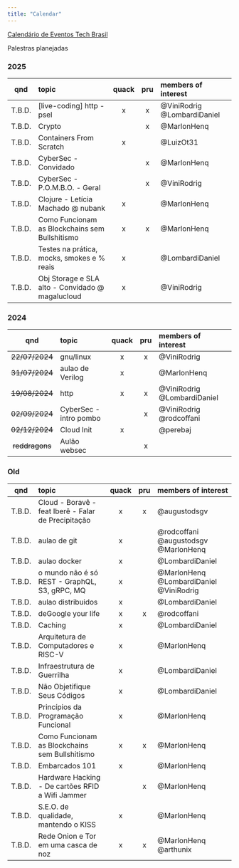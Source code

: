 ```yaml
---
title: "Calendar"
---
```


[Calendário de Eventos Tech Brasil](https://github.com/Abacatinhos/eventos-tech-brasil)

Palestras planejadas

### 2025

|  qnd   | topic                                            | quack | pru | members of interest         |
| :----: | :----------------------------------------------- | :---: | :-: | :-------------------------- |
| T.B.D. | [live-coding] http - psel                        |   x   |  x  | @ViniRodrig @LombardiDaniel |
| T.B.D. | Crypto                                           |       |  x  | @MarlonHenq                 |
| T.B.D. | Containers From Scratch                          |   x   |     | @LuizOt31                   |
| T.B.D. | CyberSec - Convidado                             |       |  x  | @MarlonHenq                 |
| T.B.D. | CyberSec - P.O.M.B.O. - Geral                    |       |  x  | @ViniRodrig                 |
| T.B.D. | Clojure - Letícia Machado @ nubank               |   x   |     | @MarlonHenq                 |
| T.B.D. | Como Funcionam as Blockchains sem Bullshitismo   |   x   |  x  | @MarlonHenq                 |
| T.B.D. | Testes na prática, mocks, smokes e % reais       |   x   |     | @LombardiDaniel             |
| T.B.D. | Obj Storage e SLA alto - Convidado @ magalucloud |   x   |     | @ViniRodrig                 |

### 2024

|      qnd       | topic                  | quack | pru | members of interest         |
| :------------: | :--------------------- | :---: | :-: | :-------------------------- |
| ~~22/07/2024~~ | gnu/linux              |   x   |  x  | @ViniRodrig                 |
| ~~31/07/2024~~ | aulao de Verilog       |   x   |     | @MarlonHenq                 |
| ~~19/08/2024~~ | http                   |   x   |  x  | @ViniRodrig @LombardiDaniel |
| ~~02/09/2024~~ | CyberSec - intro pombo |       |  x  | @ViniRodrig @rodcoffani     |
| ~~02/12/2024~~ | Cloud Init             |   x   |     | @perebaj                    |
| ~~reddragons~~ | Aulão websec           |       |  x  |                             |

### Old

|  qnd   | topic                                               | quack | pru | members of interest                     |
| :----: | :-------------------------------------------------- | :---: | :-: | :-------------------------------------- |
| T.B.D. | Cloud - Boravê - feat Iberê - Falar de Precipitação |   x   |  x  | @augustodsgv                            |
| T.B.D. | aulao de git                                        |   x   |     | @rodcoffani @augustodsgv @MarlonHenq    |
| T.B.D. | aulao docker                                        |   x   |     | @LombardiDaniel                         |
| T.B.D. | o mundo não é só REST - GraphQL, S3, gRPC, MQ       |   x   |     | @MarlonHenq @LombardiDaniel @ViniRodrig |
| T.B.D. | aulao distribuidos                                  |   x   |     | @LombardiDaniel                         |
| T.B.D. | deGoogle your life                                  |   x   |  x  | @rodcoffani                             |
| T.B.D. | Caching                                             |   x   |     | @LombardiDaniel                         |
| T.B.D. | Arquitetura de Computadores e RISC-V                |   x   |     | @MarlonHenq                             |
| T.B.D. | Infraestrutura de Guerrilha                         |   x   |     | @LombardiDaniel                         |
| T.B.D. | Não Objetifique Seus Códigos                        |   x   |     | @LombardiDaniel                         |
| T.B.D. | Princípios da Programação Funcional                 |   x   |     | @MarlonHenq                             |
| T.B.D. | Como Funcionam as Blockchains sem Bullshitismo      |   x   |  x  | @MarlonHenq                             |
| T.B.D. | Embarcados 101                                      |   x   |     | @MarlonHenq                             |
| T.B.D. | Hardware Hacking - De cartões RFID a Wifi Jammer    |       |  x  | @MarlonHenq                             |
| T.B.D. | S.E.O. de qualidade, mantendo o KISS                |   x   |     | @MarlonHenq                             |
| T.B.D. | Rede Onion e Tor em uma casca de noz                |   x   |  x  | @MarlonHenq @arthunix                   |
